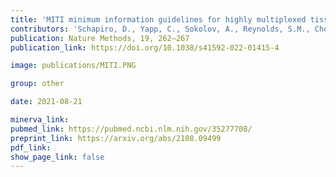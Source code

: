 ```yaml
---
title: 'MITI minimum information guidelines for highly multiplexed tissue images.'
contributors: 'Schapiro, D., Yapp, C., Sokolov, A., Reynolds, S.M., Chen, Y.-A., Sudar, D., Xie, Y., Muhlich, J., ... Sorger, P.K. (2022).'
publication: Nature Methods, 19, 262–267
publication_link: https://doi.org/10.1038/s41592-022-01415-4

image: publications/MITI.PNG

group: other

date: 2021-08-21

minerva_link:
pubmed_link: https://pubmed.ncbi.nlm.nih.gov/35277708/
preprint_link: https://arxiv.org/abs/2108.09499
pdf_link:
show_page_link: false
---
```

